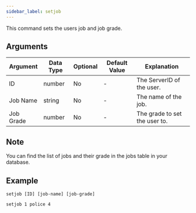 ```yaml
---
sidebar_label: setjob
---
```


This command sets the users job and job grade.

## Arguments

| Argument  | Data Type | Optional | Default Value | Explanation                   |
| --------- | --------- | -------- | ------------- | ----------------------------- |
| ID        | number    | No       | -             | The ServerID of the user.     |
| Job Name  | string    | No       | -             | The name of the job.          |
| Job Grade | number    | No       | -             | The grade to set the user to. |

## Note

You can find the list of jobs and their grade in the jobs table in your database.

## Example

```
setjob [ID] [job-name] [job-grade]

setjob 1 police 4
```
